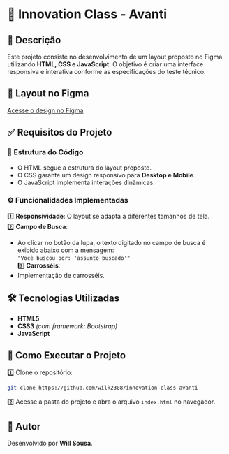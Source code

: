 # 🎨 Innovation Class - Avanti  

## 📌 Descrição  
Este projeto consiste no desenvolvimento de um layout proposto no Figma utilizando **HTML, CSS e JavaScript**. O objetivo é criar uma interface responsiva e interativa conforme as especificações do teste técnico.  

## 🔗 Layout no Figma  
[Acesse o design no Figma](https://www.figma.com/proto/DqtFxC6312M32mLt8FpJjq/innovation-class?page-id=13%3A673&node-id=13-920&viewport=346%2C140%2C0.11&t=HyGGDSs83f1vbqMJ-1&scaling=scale-down&content-scaling=fixed)  

## ✅ Requisitos do Projeto  

### 📌 Estrutura do Código  
- O HTML segue a estrutura do layout proposto.  
- O CSS garante um design responsivo para **Desktop e Mobile**.  
- O JavaScript implementa interações dinâmicas.  

### ⚙️ Funcionalidades Implementadas  
1️⃣ **Responsividade**: O layout se adapta a diferentes tamanhos de tela.  
2️⃣ **Campo de Busca**:  
   - Ao clicar no botão da lupa, o texto digitado no campo de busca é exibido abaixo com a mensagem:  
     `"Você buscou por: 'assunto buscado'"`  
3️⃣ **Carrosséis**:  
   - Implementação de carrosséis.  

## 🛠️ Tecnologias Utilizadas  
- **HTML5**  
- **CSS3** *(com framework: Bootstrap)*  
- **JavaScript**  

## 🚀 Como Executar o Projeto  
1️⃣ Clone o repositório:  
```bash
git clone https://github.com/wilk2308/innovation-class-avanti
```
2️⃣ Acesse a pasta do projeto e abra o arquivo `index.html` no navegador.  

## 📝 Autor  
Desenvolvido por **Will Sousa**.  


